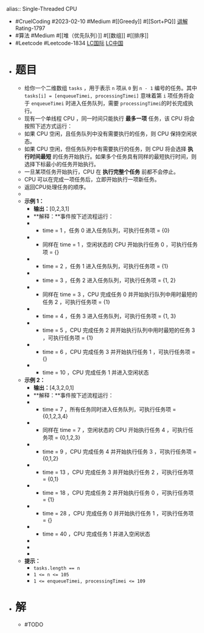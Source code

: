 alias:: Single-Threaded CPU

- #CruelCoding #2023-02-10 #Medium #[[Greedy]] #[[Sort+PQ]] [讲解](https://youtu.be/42_UeqnvM2Y) Rating-1797
- #算法 #Medium #[[堆（优先队列）]] #[[数组]] #[[排序]]
- #Leetcode #Leetcode-1834 [LC国际](https://leetcode.com/problems/single-threaded-cpu/) [LC中国](https://leetcode.cn/problems/single-threaded-cpu/)
- # 题目
	- 给你一个二维数组 `tasks` ，用于表示 `n`​​​​​​ 项从 `0` 到 `n - 1` 编号的任务。其中 `tasks[i] = [enqueueTimei, processingTimei]` 意味着第 `i​​​​​​`​​​​ 项任务将会于 `enqueueTimei` 时进入任务队列，需要 `processingTimei`的时长完成执行。
	- 现有一个单线程 CPU ，同一时间只能执行 **最多一项** 任务，该 CPU 将会按照下述方式运行：
	- 如果 CPU 空闲，且任务队列中没有需要执行的任务，则 CPU 保持空闲状态。
	- 如果 CPU 空闲，但任务队列中有需要执行的任务，则 CPU 将会选择 **执行时间最短** 的任务开始执行。如果多个任务具有同样的最短执行时间，则选择下标最小的任务开始执行。
	- 一旦某项任务开始执行，CPU 在 **执行完整个任务** 前都不会停止。
	- CPU 可以在完成一项任务后，立即开始执行一项新任务。
	- 返回CPU处理任务的顺序。
	-
	- **示例 1：**
		- **输出：**[0,2,3,1]
		- **解释：**事件按下述流程运行：
		- - time = 1 ，任务 0 进入任务队列，可执行任务项 = {0}
		- - 同样在 time = 1 ，空闲状态的 CPU 开始执行任务 0 ，可执行任务项 = {}
		- - time = 2 ，任务 1 进入任务队列，可执行任务项 = {1}
		- - time = 3 ，任务 2 进入任务队列，可执行任务项 = {1, 2}
		- - 同样在 time = 3 ，CPU 完成任务 0 并开始执行队列中用时最短的任务 2 ，可执行任务项 = {1}
		- - time = 4 ，任务 3 进入任务队列，可执行任务项 = {1, 3}
		- - time = 5 ，CPU 完成任务 2 并开始执行队列中用时最短的任务 3 ，可执行任务项 = {1}
		- - time = 6 ，CPU 完成任务 3 并开始执行任务 1 ，可执行任务项 = {}
		- - time = 10 ，CPU 完成任务 1 并进入空闲状态
	- **示例 2：**
		- **输出：**[4,3,2,0,1]
		- **解释：**事件按下述流程运行：
		- - time = 7 ，所有任务同时进入任务队列，可执行任务项 = {0,1,2,3,4}
		- - 同样在 time = 7 ，空闲状态的 CPU 开始执行任务 4 ，可执行任务项 = {0,1,2,3}
		- - time = 9 ，CPU 完成任务 4 并开始执行任务 3 ，可执行任务项 = {0,1,2}
		- - time = 13 ，CPU 完成任务 3 并开始执行任务 2 ，可执行任务项 = {0,1}
		- - time = 18 ，CPU 完成任务 2 并开始执行任务 0 ，可执行任务项 = {1}
		- - time = 28 ，CPU 完成任务 0 并开始执行任务 1 ，可执行任务项 = {}
		- - time = 40 ，CPU 完成任务 1 并进入空闲状态
		-
		-
		-
	- **提示：**
		- `tasks.length == n`
		- `1 <= n <= 105`
		- `1 <= enqueueTimei, processingTimei <= 109`
- # 解
	- #TODO
